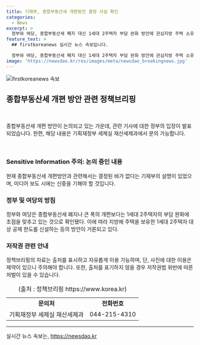 ```yaml
---
title: 기재부, 종합부동산세 개편방안 결정 사실 확인
categories:
  - News
excerpt: >
  정부와 여당, 종합부동산세 폐지 대신 1세대 2주택자 부담 완화 방안에 관심지방 주택 소유자 대상 공제 한도 신설도 검토 중. 종합부동산세 개편은 확정 안된 상황. 자세한 내용은 기재부에 문의바람. [자료출처=정책브리핑 www.korea.kr]
feature_text: >
  ## firstkoreanews 실시간 뉴스 속보입니다.

  정부와 여당, 종합부동산세 폐지 대신 1세대 2주택자 부담 완화 방안에 관심지방 주택 소유자 대상 공제 한도 신설도 검토 중. 종합부동산세 개편은 확정 안된 상황. 자세한 내용은 기재부에 문의바람. [자료출처=정책브리핑 www.korea.kr]
image: 'https://newsdao.kr/res/images/meta/newsdao_breakingnews.jpg'
---
```


<p><img src="https://newsdao.kr/res/images/meta/newsdao_breakingnews.jpg" alt="firstkoreanews 속보" /></p>

<h2 data-ke-size="size26">종합부동산세 개편 방안 관련 정책브리핑</h2>

<p data-ke-size="size16">&nbsp;</p>

<p>종합부동산세 개편 방안이 논의되고 있는 가운데, 관련 기사에 대한 정부의 입장이 발표되었습니다. 한편, 해당 내용은 기획재정부 세제실 재산세제과에서 문의 가능합니다.</p>

<p data-ke-size="size16">&nbsp;</p>

<h3>Sensitive Information 주의: 논의 중인 내용</h3>

<p data-ke-size="size16">현재 종합부동산세 개편방안과 관련해서는 결정된 바가 없다는 기재부의 설명이 있었으며, 미디어 보도 시에는 신중을 기해야 할 것입니다.</p>

<h3>정부 및 여당의 방침</h3>

<p data-ke-size="size16">정부와 여당은 종합부동산세 폐지나 큰 폭의 개편보다는 1세대 2주택자의 부담 완화에 초점을 맞추고 있는 것으로 확인됐다. 이에 따라 지방에 주택을 보유한 1세대 2주택자 대상 공제 한도를 신설하는 등의 방안이 거론되고 있다.</p>

<h3>저작권 관련 안내</h3>

<p data-ke-size="size16">정책브리핑의 자료는 출처를 표시하고 자유롭게 이용 가능하며, 단, 사진에 대한 이용은 제약이 있으니 주의해야 합니다. 또한, 출처를 표기하지 않을 경우 저작권법 위반에 따른 처벌이 있을 수 있습니다.</p>

<table>
  <caption>(출처 : 정책브리핑 https://www.korea.kr)</caption>
  <tbody>
    <tr>
      <td style="text-align: center; height: 17px;"><b>문의처</b></td>
      <td style="text-align: center; height: 17px;"><b>전화번호</b></td>
    </tr>
    <tr>
      <td style="text-align: center; height: 17px;">기획재정부 세제실 재산세제과</td>
      <td style="text-align: center; height: 17px;">044-215-4310</td>
    </tr>
  </tbody>
</table>

<hr>
실시간 뉴스 속보는, <a href="https://newsdao.kr" rel="dofollow">https://newsdao.kr</a>


